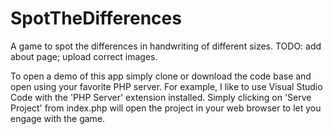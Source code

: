 # SpotTheDifferences
A game to spot the differences in handwriting of different sizes.
TODO: add about page; upload correct images.

To open a demo of this app simply clone or download the code base and open using your favorite PHP server. For example, I like to use Visual Studio Code with the 'PHP Server' extension installed. Simply clicking on 'Serve Project' from index.php will open the project in your web browser to let you engage with the game.
